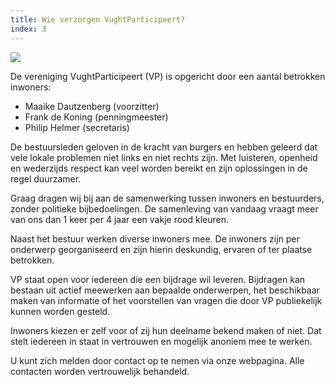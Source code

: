 ```yaml
---
title: Wie verzorgen VughtParticipeert?
index: 3
---
```

![](/uploads/schermafdruk-2019-09-23-22.52.27.png)

De vereniging VughtParticipeert (VP) is opgericht door een aantal betrokken inwoners:

* Maaike Dautzenberg (voorzitter)
* Frank de Koning (penningmeester)
* Philip Helmer (secretaris)

De bestuursleden geloven in de kracht van burgers en hebben geleerd dat vele lokale problemen niet links en niet rechts zijn. Met luisteren, openheid en wederzijds respect kan veel worden bereikt en zijn oplossingen in de regel duurzamer. 

Graag dragen wij bij aan de samenwerking tussen inwoners en bestuurders, zonder politieke bijbedoelingen. De samenleving van vandaag vraagt meer van ons dan 1 keer per 4 jaar een vakje rood kleuren.

Naast het bestuur werken diverse inwoners mee. De inwoners zijn per onderwerp georganiseerd en zijn hierin deskundig, ervaren of ter plaatse betrokken.

VP staat open voor iedereen die een bijdrage wil leveren. Bijdragen kan bestaan uit actief meewerken aan bepaalde onderwerpen, het beschikbaar maken van informatie of het voorstellen van vragen die door VP publiekelijk kunnen worden gesteld. 

Inwoners kiezen er zelf voor of zij hun deelname bekend maken of niet. Dat stelt iedereen in staat in vertrouwen en mogelijk anoniem mee te werken. 

U kunt zich melden door contact op te nemen via onze webpagina. Alle contacten worden vertrouwelijk behandeld.

